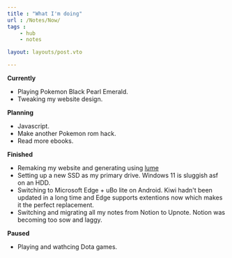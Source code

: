 ```yaml
---
title : "What I'm doing"
url : /Notes/Now/
tags : 
    - hub
    - notes

layout: layouts/post.vto

---
```


**Currently**

- Playing Pokemon Black Pearl Emerald.
- Tweaking my website design.

**Planning**

- Javascript.
- Make another Pokemon rom hack.
- Read more ebooks.

**Finished**

- Remaking my website and generating using [lume](https://lume.land)
- Setting up a new SSD as my primary drive. Windows 11 is sluggish asf on an HDD.
- Switching to Microsoft Edge + uBo lite on Android. Kiwi hadn't been updated in a long time and Edge supports extentions now which makes it the perfect replacement.
- Switching and migrating all my notes from Notion to Upnote. Notion was becoming too sow and laggy.

**Paused**

- Playing and wathcing Dota games.